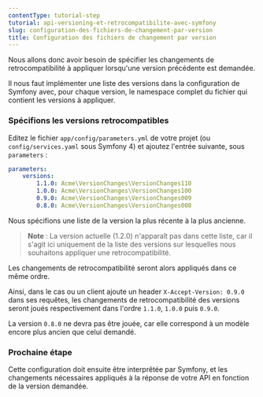 ```yaml
---
contentType: tutorial-step
tutorial: api-versioning-et-retrocompatibilite-avec-symfony
slug: configuration-des-fichiers-de-changement-par-version
title: Configuration des fichiers de changement par version
---
```


Nous allons donc avoir besoin de spécifier les changements de retrocompatibilité à appliquer lorsqu'une version précédente est demandée.

Il nous faut implémenter une liste des versions dans la configuration de Symfony avec, pour chaque version, le namespace complet du fichier qui contient les versions à appliquer.

### Spécifions les versions retrocompatibles

Editez le fichier `app/config/parameters.yml` de votre projet (ou `config/services.yaml` sous Symfony 4) et ajoutez l'entrée suivante, sous `parameters` :

```yaml
parameters:
    versions:
        1.1.0: Acme\VersionChanges\VersionChanges110
        1.0.0: Acme\VersionChanges\VersionChanges100
        0.9.0: Acme\VersionChanges\VersionChanges009
        0.8.0: Acme\VersionChanges\VersionChanges008
```

Nous spécifions une liste de la version la plus récente à la plus ancienne.

> **Note** : La version actuelle (1.2.0) n'apparaît pas dans cette liste, car il s'agit ici uniquement de la liste des versions sur lesquelles nous souhaitons appliquer une retrocompatibilité.

Les changements de retrocompatibilité seront alors appliqués dans ce même ordre.

Ainsi, dans le cas ou un client ajoute un header `X-Accept-Version: 0.9.0` dans ses requêtes, les changements de retrocompatibilité des versions seront joués respectivement dans l'ordre `1.1.0`, `1.0.0` puis `0.9.0`.

La version `0.8.0` ne devra pas être jouée, car elle correspond à un modèle encore plus ancien que celui demandé.

### Prochaine étape

Cette configuration doit ensuite être interprêtée par Symfony, et les changements nécessaires appliqués à la réponse de votre API en fonction de la version demandée.
